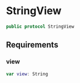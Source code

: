 # StringView

``` swift
public protocol StringView
```

## Requirements

### view

``` swift
var view: String
```
